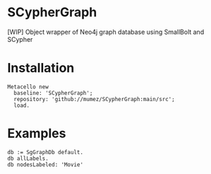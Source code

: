 # SCypherGraph
[WIP] Object wrapper of Neo4j graph database using SmallBolt and SCypher

# Installation

```smalltalk
Metacello new
  baseline: 'SCypherGraph';
  repository: 'github://mumez/SCypherGraph:main/src';
  load.
```

# Examples

```smalltalk
db := SgGraphDb default.
db allLabels.
db nodesLabeled: 'Movie'
```